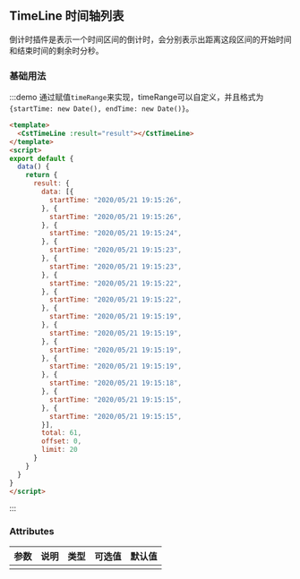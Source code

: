 ## TimeLine 时间轴列表

倒计时插件是表示一个时间区间的倒计时，会分别表示出距离这段区间的开始时间和结束时间的剩余时分秒。

### 基础用法

:::demo 通过赋值`timeRange`来实现，timeRange可以自定义，并且格式为`{startTime: new Date(), endTime: new Date()}`。
```html
<template>
  <CstTimeLine :result="result"></CstTimeLine>
</template>
<script>
export default {
  data() {
    return {
      result: {
        data: [{
          startTime: "2020/05/21 19:15:26",
        }, {
          startTime: "2020/05/21 19:15:26",
        }, {
          startTime: "2020/05/21 19:15:24",
        }, {
          startTime: "2020/05/21 19:15:23",
        }, {
          startTime: "2020/05/21 19:15:23",
        }, {
          startTime: "2020/05/21 19:15:22",
        }, {
          startTime: "2020/05/21 19:15:22",
        }, {
          startTime: "2020/05/21 19:15:19",
        }, {
          startTime: "2020/05/21 19:15:19",
        }, {
          startTime: "2020/05/21 19:15:19",
        }, {
          startTime: "2020/05/21 19:15:19",
        }, {
          startTime: "2020/05/21 19:15:18",
        }, {
          startTime: "2020/05/21 19:15:15",
        }, {
          startTime: "2020/05/21 19:15:15",
        }],
        total: 61,
        offset: 0,
        limit: 20
      }
    }
  }
}
</script>
```
:::

### Attributes
| 参数      | 说明          | 类型      | 可选值                           | 默认值  |
|---------- |-------------- |---------- |--------------------------------  |-------- |
|  |  |  |  |  |
